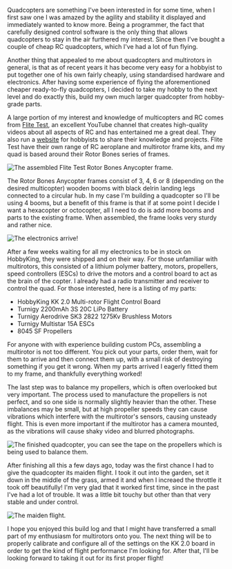 Quadcopters are something I've been interested in for some time, when I first saw one I was amazed by the agility and stability it displayed and immediately wanted to know more. Being a programmer, the fact that carefully designed control software is the only thing that allows quadcopters to stay in the air furthered my interest. Since then I've bought a couple of cheap RC quadcopters, which I've had a lot of fun flying.

Another thing that appealed to me about quadcopters and multirotors in general, is that as of recent years it has become very easy for a hobbyist to put together one of his own fairly cheaply, using standardised hardware and electronics. After having some experience of flying the aforementioned cheaper ready-to-fly quadcopters, I decided to take my hobby to the next level and do exactly this, build my own much larger quadcopter from hobby-grade parts.

A large portion of my interest and knowledge of multicopters and RC comes from [Flite Test](http://www.youtube.com/user/flitetest/), an excellent YouTube channel that creates high-quality videos about all aspects of RC and has entertained me a great deal. They also run a [website](http://flitetest.com) for hobbyists to share their knowledge and projects. Flite Test have their own range of RC aeroplane and multirotor frame kits, and my quad is based around their Rotor Bones series of frames.

![The assembled Flite Test Rotor Bones Anycopter frame.](http://farm6.staticflickr.com/5342/9540906234_464e9e1f84_c.jpg "")

The Rotor Bones Anycopter frames consist of 3, 4, 6 or 8 (depending on the desired multicopter) wooden booms with black delrin landing legs connected to a circular hub. In my case I'm building a quadcopter so I'll be using 4 booms, but a benefit of this frame is that if at some point I decide I want a hexacopter or octocopter, all I need to do is add more booms and parts to the existing frame. When assembled, the frame looks very sturdy and rather nice.

![The electronics arrive!](http://farm6.staticflickr.com/5505/9540922584_cd49dc8c32_c.jpg "")

After a few weeks waiting for all my electronics to be in stock on HobbyKing, they were shipped and on their way. For those unfamiliar with multirotors, this consisted of a lithium polymer battery, motors, propellers, speed controllers (ESCs) to drive the motors and a control board to act as the brain of the copter. I already had a radio transmitter and receiver to control the quad. For those interested, here is a listing of my parts:

*   HobbyKing KK 2.0 Multi-rotor Flight Control Board
*   Turnigy 2200mAh 3S 20C LiPo Battery
*   Turnigy Aerodrive SK3 2822 1275Kv Brushless Motors
*   Turnigy Multistar 15A ESCs
*   8045 SF Propellers

For anyone with with experience building custom PCs, assembling a multirotor is not too different. You pick out your parts, order them, wait for them to arrive and then connect them up, with a small risk of destroying something if you get it wrong. When my parts arrived I eagerly fitted them to my frame, and thankfully everything worked!

The last step was to balance my propellers, which is often overlooked but very important. The process used to manufacture the propellers is not perfect, and so one side is normally slightly heavier than the other. These imbalances may be small, but at high propeller speeds they can cause vibrations which interfere with the multirotor's sensors, causing unsteady flight. This is even more important if the multirotor has a camera mounted, as the vibrations will cause shaky video and blurred photographs.

![The finished quadcopter, you can see the tape on the propellers which is being used to balance them.](http://farm4.staticflickr.com/3706/9540937152_5d9a2b920b_c.jpg "")

After finishing all this a few days ago, today was the first chance I had to give the quadcopter its maiden flight. I took it out into the garden, set it down in the middle of the grass, armed it and when I increaed the throttle it took off beautifully! I'm very glad that it worked first time, since in the past I've had a lot of trouble. It was a little bit touchy but other than that very stable and under control.

![The maiden flight.](http://farm8.staticflickr.com/7434/9538163503_028e49743d_c.jpg "")

I hope you enjoyed this build log and that I might have transferred a small part of my enthusiasm for multirotors onto you. The next thing will be to properly calibrate and configure all of the settings on the KK 2.0 board in order to get the kind of flight performance I'm looking for. After that, I'll be looking forward to taking it out for its first proper flight!

